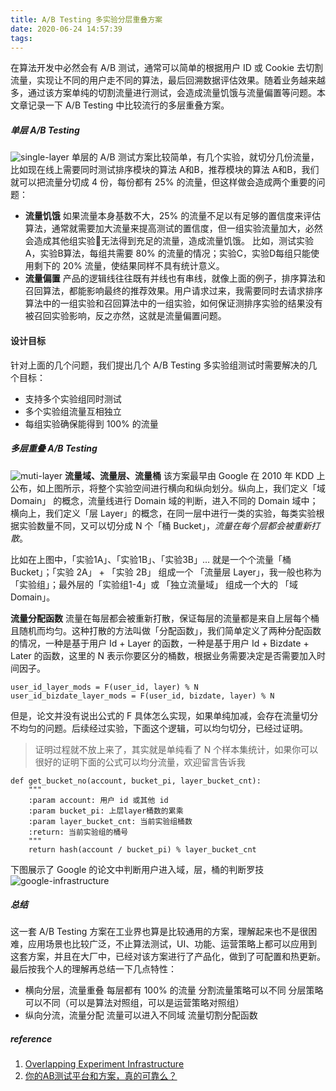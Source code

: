 ```yaml
---
title: A/B Testing 多实验分层重叠方案
date: 2020-06-24 14:57:39
tags:
---
```


在算法开发中必然会有 A/B 测试，通常可以简单的根据用户 ID 或 Cookie 去切割流量，实现让不同的用户走不同的算法，最后回溯数据评估效果。随着业务越来越多，通过该方案单纯的切割流量进行测试，会造成流量饥饿与流量偏置等问题。本文章记录一下 A/B Testing 中比较流行的多层重叠方案。

<!--more-->

##### 单层 A/B Testing
![single-layer](https://timeline229-image.oss-cn-hangzhou.aliyuncs.com/overlapping-abtesting-infrastructure/FA742619-6B7F-4646-B2FE-12DA9EBCB0B9.png)
单层的 A/B 测试方案比较简单，有几个实验，就切分几份流量，比如现在线上需要同时测试排序模块的算法 A和B，推荐模块的算法 A和B，我们就可以把流量分切成 4 份，每份都有 25% 的流量，但这样做会造成两个重要的问题：
-  **流量饥饿**
如果流量本身基数不大，25% 的流量不足以有足够的置信度来评估算法，通常就需要加大流量来提高测试的置信度，但一组实验流量加大，必然会造成其他组实验无法得到充足的流量，造成流量饥饿。
比如，测试实验A，实验B算法，每组共需要 80% 的流量的情况；实验C，实验D每组只能使用剩下的 20% 流量，使结果同样不具有统计意义。
-  **流量偏置**
产品的逻辑线往往既有并线也有串线，就像上面的例子，排序算法和召回算法，都能影响最终的推荐效果。用户请求过来，我需要同时去请求排序算法中的一组实验和召回算法中的一组实验，如何保证测排序实验的结果没有被召回实验影响，反之亦然，这就是流量偏置问题。

#### 设计目标
针对上面的几个问题，我们提出几个 A/B Testing 多实验组测试时需要解决的几个目标：
- 支持多个实验组同时测试
- 多个实验组流量互相独立
- 每组实验确保能得到 100% 的流量

##### 多层重叠 A/B Testing
![muti-layer](https://timeline229-image.oss-cn-hangzhou.aliyuncs.com/overlapping-abtesting-infrastructure/B523EA6B-5B94-413F-86ED-99D22402FD5D.png)
 **流量域、流量层、流量桶**
该方案最早由 Google 在 2010 年 KDD 上公布，如上图所示，将整个实验空间进行横向和纵向划分。纵向上，我们定义「域 Domain」 的概念，流量线进行 Domain 域的判断，进入不同的 Domain 域中；横向上，我们定义「层 Layer」的概念，在同一层中进行一类的实验，每类实验根据实验数量不同，又可以切分成 N 个「桶 Bucket」，*流量在每个层都会被重新打散*。

比如在上图中，「实验1A」、「实验1B」、「实验3B」… 就是一个个流量「桶 Bucket」；「实验 2A」 + 「实验 2B」 组成一个 「流量层 Layer」，我一般也称为「实验组」；最外层的「实验组1-4」或 「独立流量域」 组成一个大的 「域 Domain」。

 **流量分配函数**
流量在每层都会被重新打散，保证每层的流量都是来自上层每个桶且随机而均匀。这种打散的方法叫做「分配函数」，我们简单定义了两种分配函数的情况，一种是基于用户 Id + Layer 的函数，一种是基于用户 Id + Bizdate + Later 的函数，这里的 N 表示你要区分的桶数，根据业务需要决定是否需要加入时间因子。
```
user_id_layer_mods = F(user_id, layer) % N
user_id_bizdate_layer_mods = F(user_id, bizdate, layer) % N
```

但是，论文并没有说出公式的 F 具体怎么实现，如果单纯加减，会存在流量切分不均匀的问题。后续经过实验，下面这个逻辑，可以均匀切分，已经过证明。

> 证明过程就不放上来了，其实就是单纯看了 N 个样本集统计，如果你可以很好的证明下面的公式可以均分流量，欢迎留言告诉我

```
def get_bucket_no(account, bucket_pi, layer_bucket_cnt):
    """
    :param account: 用户 id 或其他 id
    :param bucket_pi: 上层layer桶数的累乘
    :param layer_bucket_cnt: 当前实验组桶数
    :return: 当前实验组的桶号
    """
    return hash(account / bucket_pi) % layer_bucket_cnt
```

下图展示了 Google 的论文中判断用户进入域，层，桶的判断罗技
![google-infrastructure](https://timeline229-image.oss-cn-hangzhou.aliyuncs.com/overlapping-abtesting-infrastructure/76F5BDB9-5148-488C-A132-B897FA42DBD1.png)

##### 总结
这一套 A/B Testing 方案在工业界也算是比较通用的方案，理解起来也不是很困难，应用场景也比较广泛，不止算法测试，UI、功能、运营策略上都可以应用到这套方案，并且在大厂中，已经对该方案进行了产品化，做到了可配置和热更新。最后按我个人的理解再总结一下几点特性：

- 横向分层，流量重叠
每层都有 100% 的流量
分割流量策略可以不同
分层策略可以不同（可以是算法对照组，可以是运营策略对照组）
- 纵向分流，流量分配
流量可以进入不同域
流量切割分配函数

##### reference

1. [Overlapping Experiment Infrastructure](https://storage.googleapis.com/pub-tools-public-publication-data/pdf/36500.pdf)
2. [你的AB测试平台和方案，真的可靠么？](https://uxren.cn/?p=58841)